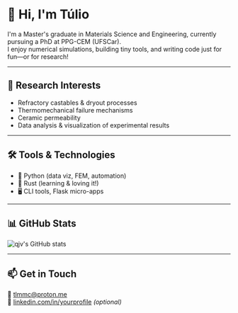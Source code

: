 # 👋 Hi, I'm Túlio

I'm a Master's graduate in Materials Science and Engineering, currently pursuing a PhD at PPG-CEM (UFSCar).  
I enjoy numerical simulations, building tiny tools, and writing code just for fun—or for research!

---

## 🧪 Research Interests

- Refractory castables & dryout processes  
- Thermomechanical failure mechanisms  
- Ceramic permeability  
- Data analysis & visualization of experimental results

---

## 🛠️ Tools & Technologies

- 🐍 Python (data viz, FEM, automation)  
- 🦀 Rust (learning & loving it!)  
- 🖥️ CLI tools, Flask micro-apps

---

## 📊 GitHub Stats

![qjv's GitHub stats](https://github-readme-stats.vercel.app/api?username=qjv&show_icons=true&hide_title=true&hide_rank=true&theme=default)

---

## 📫 Get in Touch

📧 tlmmc@proton.me  
🔗 [linkedin.com/in/yourprofile](https://linkedin.com/in/yourprofile) *(optional)*  
